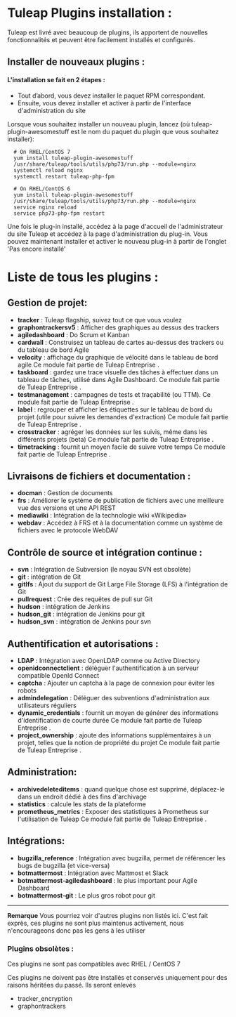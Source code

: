 # Tuleap Plugins installation :

Tuleap est livré avec beaucoup de plugins, ils apportent de nouvelles fonctionnalités et peuvent être facilement installés et configurés.

## Installer de nouveaux plugins :

#### L'installation se fait en 2 étapes :

* Tout d’abord, vous devez installer le paquet RPM correspondant.
* Ensuite, vous devez installer et activer à partir de l'interface d'administration du site

Lorsque vous souhaitez installer un nouveau plugin, lancez (où tuleap-plugin-awesomestuff est le nom du paquet du plugin que vous souhaitez installer):

      # On RHEL/CentOS 7
      yum install tuleap-plugin-awesomestuff
      /usr/share/tuleap/tools/utils/php73/run.php --module=nginx
      systemctl reload nginx
      systemctl restart tuleap-php-fpm

      # On RHEL/CentOS 6
      yum install tuleap-plugin-awesomestuff
      /usr/share/tuleap/tools/utils/php73/run.php --module=nginx
      service nginx reload
      service php73-php-fpm restart

Une fois le plug-in installé, accédez à la page d'accueil de l'administrateur du site Tuleap et accédez à la page d'administration du plug-in. Vous pouvez maintenant installer et activer le nouveau plug-in à partir de l'onglet 'Pas encore installé' 

# Liste de tous les plugins :

**Gestion de projet:**
---

 * **tracker** : Tuleap flagship, suivez tout ce que vous voulez
 * **graphontrackersv5** : Afficher des graphiques au dessus des trackers
 * **agiledashboard** : Do Scrum et Kanban
 * **cardwall** : Construisez un tableau de cartes au-dessus des trackers ou du tableau de bord Agile
 * **velocity** : affichage du graphique de vélocité dans le tableau de bord agile
 Ce module fait partie de Tuleap Entreprise .
 * **taskboard** : gardez une trace visuelle des tâches à effectuer dans un tableau de tâches, utilisé dans Agile Dashboard.
 Ce module fait partie de Tuleap Entreprise .
 * **testmanagement** : campagnes de tests et traçabilité (ou TTM).
 Ce module fait partie de Tuleap Entreprise .
 * **label** : regrouper et afficher les étiquettes sur le tableau de bord du projet (utile pour suivre les demandes d'extraction)
 Ce module fait partie de Tuleap Entreprise .
 * **crosstracker** : agréger les données sur les suivis, même dans les différents projets (beta)
 Ce module fait partie de Tuleap Entreprise .
 * **timetracking** : fournit un moyen facile de suivre votre temps
 Ce module fait partie de Tuleap Entreprise .
 
**Livraisons de fichiers et documentation :**
---

 * **docman** : Gestion de documents
 * **frs** : Améliorer le système de publication de fichiers avec une meilleure vue des versions et une API REST
 * **mediawiki** : Intégration de la technologie wiki «Wikipedia»
 * **webdav** : Accédez à FRS et à la documentation comme un système de fichiers avec le protocole WebDAV

**Contrôle de source et intégration continue :**
---

 * **svn** : Intégration de Subversion (le noyau SVN est obsolète)
 * **git** : intégration de Git
 * **gitlfs** : Ajout du support de Git Large File Storage (LFS) à l'intégration de Git
 * **pullrequest** : Crée des requêtes de pull sur Git
 * **hudson** : intégration de Jenkins
 * **hudson_git** : intégration de Jenkins pour git
 * **hudson_svn** : intégration de Jenkins pour svn

**Authentification et autorisations :**
---

 * **LDAP** : Intégration avec OpenLDAP comme ou Active Directory
 * **openidconnectclient** : déléguer l'authentification à un serveur compatible OpenId Connect
 * **captcha** : Ajouter un captcha à la page de connexion pour éviter les robots
 * **admindelegation** : Déléguer des subventions d'administration aux utilisateurs réguliers
 * **dynamic_credentials** : fournit un moyen de générer des informations d'identification de courte durée
 Ce module fait partie de Tuleap Entreprise .
 * **project_ownership** : ajoute des informations supplémentaires à un projet, telles que la notion de propriété du projet
 Ce module fait partie de Tuleap Entreprise .
 
**Administration:**
---

 * **archivedeleteditems** : quand quelque chose est supprimé, déplacez-le dans un endroit dédié à des fins d'archivage
 * **statistics** : calcule les stats de la plateforme
 * **prometheus_metrics** : Exposer des statistiques à Prometheus sur l'utilisation de Tuleap
 Ce module fait partie de Tuleap Entreprise .

**Intégrations:**
---

 * **bugzilla_reference** : Intégration avec bugzilla, permet de référencer les bugs de bugzilla (et vice-versa)
 * **botmattermost** : Intégration avec Mattmost et Slack
 * **botmattermost-agiledashboard** : le plus important pour Agile Dashboard
 * **botmattermost-git** : Le plus gros robot pour git
 ---
 
 **Remarque**
      Vous pourriez voir d'autres plugins non listés ici. C'est fait exprès, ces plugins ne sont plus maintenus activement, nous n'encourageons donc pas les gens à les utiliser
 
 
### Plugins obsolètes :

Ces plugins ne sont pas compatibles avec RHEL / CentOS 7

Ces plugins ne doivent pas être installés et conservés uniquement pour des raisons héritées du passé. Ils seront enlevés

 * tracker_encryption
 * graphontrackers
